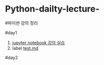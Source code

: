 # Python-dailty-lecture-
#파이썬 강의 정리 

#day1


1. [jupyter notebook 강의 실습]( http://localhost:8888/lab )
2. label
[test.md](test.md)

#day2

